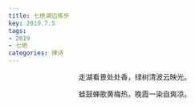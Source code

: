 ```yaml
---
title: 七绝湖边练步
key: 2019.7.5
tags: 
- 2019
- 七绝
categories: 律诗
---
```


<p align="center">走湖看景处处香，绿树清波云映光。
</p>
<p align="center">蛙鼓蝉歌黄梅热，晚霞一染自爽凉。
</p>
